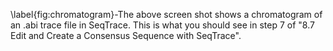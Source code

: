 \label{fig:chromatogram}-The above screen shot shows a chromatogram of an .abi trace file in SeqTrace. This is what you should see in step 7 of "8.7 Edit and Create a Consensus Sequence with SeqTrace".